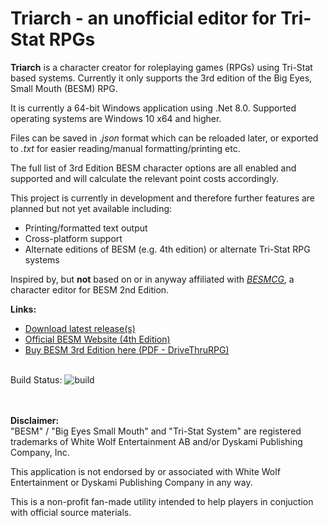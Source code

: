 # Triarch - an unofficial editor for Tri-Stat RPGs

**Triarch** is a character creator for roleplaying games (RPGs) using Tri-Stat based systems.  Currently it only supports the 3rd edition of the Big Eyes, Small Mouth (BESM) RPG. 

It is currently a 64-bit Windows application using .Net 8.0.  Supported operating systems are Windows 10 x64 and higher.

Files can be saved in _.json_ format which can be reloaded later, or exported to _.txt_ for easier reading/manual formatting/printing etc.

The full list of 3rd Edition BESM character options are all enabled and supported and will calculate the relevant point costs accordingly.

This project is currently in development and therefore further features are planned but not yet available including:
* Printing/formatted text output
* Cross-platform support
* Alternate editions of BESM (e.g. 4th edition) or alternate Tri-Stat RPG systems

Inspired by, but **not** based on or in anyway affiliated with _[BESMCG](https://web.archive.org/web/20220422154557/http://www.technofetish.net/index.html)_, a character editor for BESM 2nd Edition.

**Links:**
* [Download latest release(s)](https://github.com/mikethemage/Triarch/releases)
* [Official BESM Website (4th Edition)](https://BESM4.life)
* [Buy BESM 3rd Edition here (PDF - DriveThruRPG)](https://www.drivethrurpg.com/product/24482/BESM-Big-Eyes-Small-Mouth-3rd-Edition)

\
Build Status:  ![build](https://github.com/mikethemage/Triarch/actions/workflows/dotnet.yml/badge.svg)

\
\
**Disclaimer:**\
"BESM" / "Big Eyes Small Mouth" and "Tri-Stat System" are registered trademarks of White Wolf Entertainment AB and/or Dyskami Publishing Company, Inc.

This application is not endorsed by or associated with White Wolf Entertainment or Dyskami Publishing Company in any way.  

This is a non-profit fan-made utility intended to help players in conjuction with official source materials.
